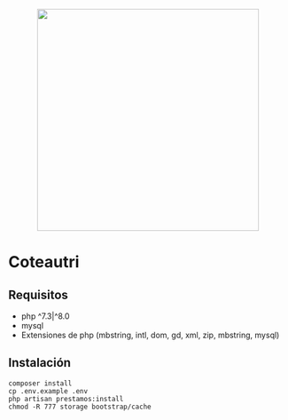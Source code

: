 <p align="center"><a href="https://laravel.com" target="_blank"><img src="https://raw.githubusercontent.com/laravel/art/master/logo-lockup/5%20SVG/2%20CMYK/1%20Full%20Color/laravel-logolockup-cmyk-red.svg" width="400"></a></p>

<!-- <p align="center"><a href="https://laravel.com" target="_blank"><img src="https://raw.githubusercontent.com/agustinmejia/farmacia/master/public/img/icon.png" width="150"></a></p> -->

# Coteautri

## Requisitos
- php ^7.3|^8.0
- mysql
- Extensiones de php (mbstring, intl, dom, gd, xml, zip, mbstring, mysql)

## Instalación
```
composer install
cp .env.example .env
php artisan prestamos:install
chmod -R 777 storage bootstrap/cache
```